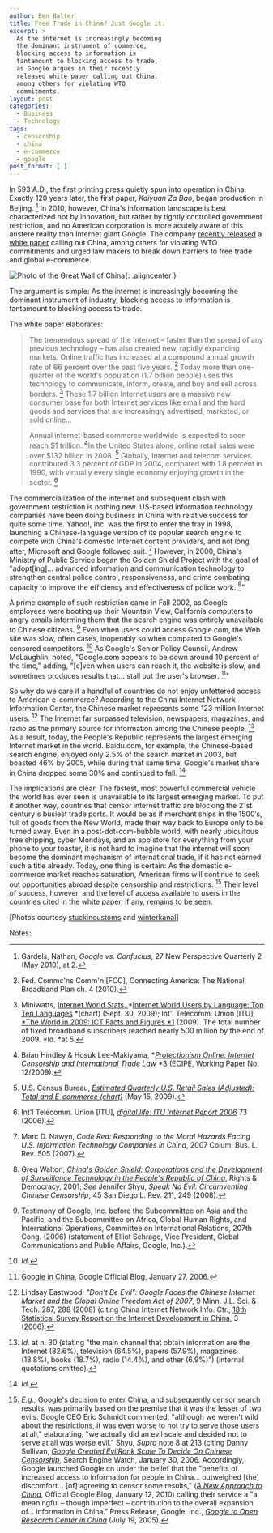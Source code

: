 ```yaml
---
author: Ben Balter
title: Free Trade in China? Just Google it.
excerpt: >
  As the internet is increasingly becoming
  the dominant instrument of commerce,
  blocking access to information is
  tantamount to blocking access to trade,
  as Google argues in their recently
  released white paper calling out China,
  among others for violating WTO
  commitments.
layout: post
categories:
  - Business
  - Technology
tags:
  - censorship
  - china
  - e-commerce
  - google
post_format: [ ]
---
```

In 593 A.D., the first printing press quietly spun into operation in China. Exactly 120 years later, the first paper, *Kaiyuan Za Bao*, began production in Beijing. [^1] In 2010, however, China's information landscape is best characterized not by innovation, but rather by tightly controlled government restriction, and no American corporation is more acutely aware of this austere reality than Internet giant Google. The company [recently released][2] a [white paper][3] calling out China, among others for violating WTO commitments and urged law makers to break down barriers to free trade and global e-commerce.

![Photo of the Great Wall of China][4]{: .aligncenter }

The argument is simple: As the internet is increasingly becoming the dominant instrument of industry, blocking access to information is tantamount to blocking access to trade.

The white paper elaborates:

> The tremendous spread of the Internet – faster than the spread of any previous technology – has also created new, rapidly expanding markets. Online traffic has increased at a compound annual growth rate of 66 percent over the past five years. [^2] Today more than one-quarter of the world's population (1.7 billion people) uses this technology to communicate, inform, create, and buy and sell across borders. [^3] These 1.7 billion Internet users are a massive new consumer base for both Internet services like email and the hard goods and services that are increasingly advertised, marketed, or sold online…
>
> Annual internet-based commerce worldwide is expected to soon reach $1 trillion. [^4]In the United States alone, online retail sales were over $132 billion in 2008. [^5] Globally, Internet and telecom services contributed 3.3 percent of GDP in 2004, compared with 1.8 percent in 1990, with virtually every single economy enjoying growth in the sector. [^6]

The commercialization of the internet and subsequent clash with government restriction is nothing new. US-based information technology companies have been doing business in China with relative success for quite some time. Yahoo!, Inc. was the first to enter the fray in 1998, launching a Chinese-language version of its popular search engine to compete with China's domestic Internet content providers, and not long after, Microsoft and Google followed suit. [^7] However, in 2000, China's Ministry of Public Service began the Golden Shield Project with the goal of "adopt\[ing\]… advanced information and communication technology to strengthen central police control, responsiveness, and crime combating capacity to improve the efficiency and effectiveness of police work. [^8]"

A prime example of such restriction came in Fall 2002, as Google employees were booting up their Mountain View, California computers to angry emails informing them that the search engine was entirely unavailable to Chinese citizens. [^9] Even when users could access Google.com, the Web site was slow, often cases, inoperably so when compared to Google's censored competitors. [^10] As Google's Senior Policy Council, Andrew McLaughlin, noted, "Google.com appears to be down around 10 percent of the time," adding, "\[e\]ven when users can reach it, the website is slow, and sometimes produces results that… stall out the user's browser. [^11]"

So why do we care if a handful of countries do not enjoy unfettered access to American e-commerce? According to the China Internet Network Information Center, the Chinese market represents some 123 million Internet users. [^12] The Internet far surpassed television, newspapers, magazines, and radio as the primary source for information among the Chinese people. [^13] As a result, today, the People's Republic represents the largest emerging Internet market in the world. Baidu.com, for example, the Chinese-based search engine, enjoyed only 2.5% of the search market in 2003, but boasted 46% by 2005, while during that same time, Google's market share in China dropped some 30% and continued to fall. [^14]

The implications are clear. The fastest, most powerful commercial vehicle the world has ever seen is unavailable to its largest emerging market. To put it another way, countries that censor internet traffic are blocking the 21st century's busiest trade ports. It would be as if merchant ships in the 1500′s, full of goods from the New World, made their way back to Europe only to be turned away. Even in a post-dot-com-bubble world, with nearly ubiquitous free shipping, cyber Mondays, and an app store for everything from your phone to your toaster, it is not hard to imagine that the internet will soon become the dominant mechanism of international trade, if it has not earned such a title already. Today, one thing is certain: As the domestic e-commerce market reaches saturation, American firms will continue to seek out opportunities abroad despite censorship and restrictions. [^15] Their level of success, however, and the level of access available to users in the countries cited in the white paper, if any, remains to be seen.

\[Photos courtesy [stuckincustoms][20] and [winterkanal][21]\]

Notes:

[^1]: Gardels, Nathan, *Google vs. Confucius*, 27 New Perspective Quarterly 2 (May 2010), at 2.
[^2]: Fed. Commc'ns Comm'n \[FCC\], Connecting America: The National Broadband Plan ch. 4 (2010).
[^3]: Miniwatts, [Internet World Stats, ][24]*[Internet World Users by Language: Top Ten Languages][24] *(chart) (Sept. 30, 2009); Int'l Telecomm. Union \[ITU\], [*The World in 2009: ICT Facts and Figures *1][25] (2009). The total number of fixed broadband subscribers reached nearly 500 million by the end of 2009. *Id. *at 5.
[^4]: Brian Hindley & Hosuk Lee-Makiyama, *[*Protectionism Online: Internet Censorship and International Trade Law*][27] *3 (ECIPE, Working Paper No. 12/2009).
[^5]: U.S. Census Bureau, *[Estimated Quarterly U.S. Retail Sales (Adjusted): Total and E-commerce (chart)][29]* (May 15, 2009).
[^6]: Int'l Telecomm. Union \[ITU\], [*digital.life: ITU Internet Report 2006*][31] 73 (2006).
[^7]: Marc D. Nawyn, *Code Red: Responding to the Moral Hazards Facing U.S. Information Technology Companies in China*, 2007 Colum. Bus. L. Rev. 505 (2007).
[^8]: Greg Walton, *[China's Golden Shield: Corporations and the Development of Surveillance Technology in the People's Republic of China][34]*, Rights & Democracy, 2001; *See* Jennifer Shyu, *Speak No Evil: Circumventing Chinese Censorship*, 45 San Diego L. Rev. 211, 249 (2008).
[^9]: Testimony of Google, Inc. before the Subcommittee on Asia and the Pacific, and the Subcommittee on Africa, Global Human Rights, and International Operations, Committee on International Relations, 207th Cong. (2006) (statement of Elliot Schrage, Vice President, Global Communications and Public Affairs, Google, Inc.).
[^10]: *Id.*
[^11]: [Google in China][38], Google Official Blog, January 27, 2006.
[^12]: Lindsay Eastwood, *"Don't Be Evil": Google Faces the Chinese Internet Market and the Global Online Freedom Act of 2007*, 9 Minn. J.L. Sci. & Tech. 287, 288 (2008) (citing China Internet Network Info. Ctr., [18th Statistical Survey Report on the Internet Development in China][40], 3 (2006).
[^13]: *Id.* at n. 30 (stating "the main channel that obtain information are the Internet (82.6%), television (64.5%), papers (57.9%), magazines (18.8%), books (18.7%), radio (14.4%), and other (6.9%)") (internal quotations omitted).
[^14]: *Id.*
[^15]: *E.g.,* Google's decision to enter China, and subsequently censor search results, was primarily based on the premise that it was the lesser of two evils. Google CEO Eric Schmidt commented, "although we weren't wild about the restrictions, it was even worse to not try to serve those users at all," elaborating, "we actually did an evil scale and decided not to serve at all was worse evil." Shyu, *Supra* note 8 at 213 (citing Danny Sullivan, *[Google Created EvilRank Scale To Decide On Chinese Censorship][44]*, Search Engine Watch, January 30, 2006. Accordingly, Google launched Google.cn under the belief that the "benefits of increased access to information for people in China… outweighed \[the\] discomfort… \[of\] agreeing to censor some results," ([*A New Approach to China*][45], Official Google Blog, January 12, 2010) calling their service a "a meaningful – though imperfect – contribution to the overall expansion of… information in China." Press Release, Google, Inc., [*Google to Open Research Center in China*][46] (July 19, 2005).

[2]: http://googlepublicpolicy.blogspot.com/2010/11/promoting-free-trade-for-internet.html
[3]: http://www.google.com/googleblogs/pdfs/trade_free_flow_of_information.pdf
[4]: http://ben.balter.com/wp-content/uploads/2010/11/1194563275_664d6b15e2_b.jpg "Great Wall of China"
[20]: http://www.flickr.com/photos/stuckincustoms/1194563275/
[21]: http://www.flickr.com/photos/winterkanal/4273568581/
[24]: http://www.internetworldstats.com/stats7.htm
[25]: http://www.itu.int/ITU-D/ict/material/Telecom09_flyer.pdf
[27]: http://ecipe.org/publications/ecipe-working-papers/protectionism-online-internet-censorship-and-international-trade-law
[29]: http://www.census.gov/mrts/www/data/html/09Q1table3.html
[31]: http://www.itu.int/osg/spu/publications/digitalife/docs/digital-life-web.pdf
[34]: http://www.ichrdd.ca/english/commdoc/publications/globalization/goldenShieldEng.html
[38]: http://Googleblog.blogspot.com/2006/01/Google-in-china.html
[40]: http://cnnic.cn/download/2006/18threport-en.pdf
[44]: http://blog.searchenginewatch.com/blog/060130-154414
[45]: http://Googleblog.blogspot.com/2010/01/new-approach-to-china.html
[46]: http://www.Google.com/press/pressrel/rd_china.html
